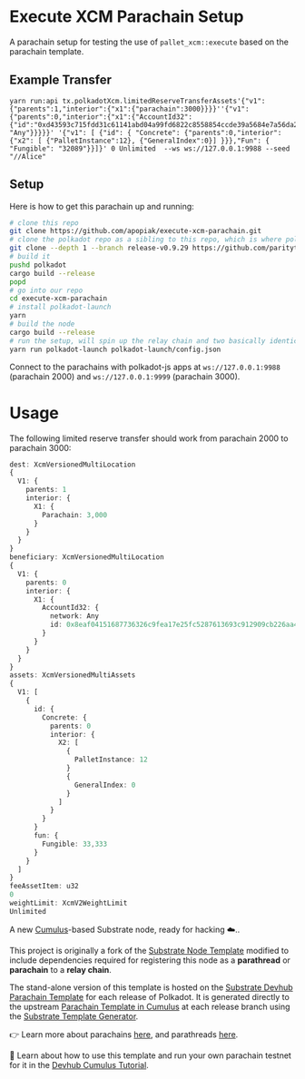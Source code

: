 # Execute XCM Parachain Setup

A parachain setup for testing the use of `pallet_xcm::execute` based on the parachain template.


## Example Transfer

```
yarn run:api tx.polkadotXcm.limitedReserveTransferAssets'{"v1":{"parents":1,"interior":{"x1":{"parachain":3000}}}}''{"v1":{"parents":0,"interior":{"x1":{"AccountId32": {"id":"0xd43593c715fdd31c61141abd04a99fd6822c8558854ccde39a5684e7a56da27d","network": "Any"}}}}}' '{"v1": [ {"id": { "Concrete": {"parents":0,"interior":{"x2": [ {"PalletInstance":12}, {"GeneralIndex":0}] }}},"Fun": { "Fungible": "32089"}}]}' 0 Unlimited  --ws ws://127.0.0.1:9988 --seed "//Alice"
```

## Setup

Here is how to get this parachain up and running:
```sh
# clone this repo
git clone https://github.com/apopiak/execute-xcm-parachain.git
# clone the polkadot repo as a sibling to this repo, which is where polkadot-launch expects it
git clone --depth 1 --branch release-v0.9.29 https://github.com/paritytech/polkadot.git
# build it
pushd polkadot
cargo build --release
popd
# go into our repo
cd execute-xcm-parachain
# install polkadot-launch
yarn
# build the node
cargo build --release
# run the setup, will spin up the relay chain and two basically identical parachains
yarn run polkadot-launch polkadot-launch/config.json
```

Connect to the parachains with polkadot-js apps at `ws://127.0.0.1:9988` (parachain 2000) and
 `ws://127.0.0.1:9999` (parachain 3000).

# Usage
The following limited reserve transfer should work from parachain 2000 to parachain 3000:
```ts
dest: XcmVersionedMultiLocation
{
  V1: {
    parents: 1
    interior: {
      X1: {
        Parachain: 3,000
      }
    }
  }
}
beneficiary: XcmVersionedMultiLocation
{
  V1: {
    parents: 0
    interior: {
      X1: {
        AccountId32: {
          network: Any
          id: 0x8eaf04151687736326c9fea17e25fc5287613693c912909cb226aa4794f26a48
        }
      }
    }
  }
}
assets: XcmVersionedMultiAssets
{
  V1: [
    {
      id: {
        Concrete: {
          parents: 0
          interior: {
            X2: [
              {
                PalletInstance: 12
              }
              {
                GeneralIndex: 0
              }
            ]
          }
        }
      }
      fun: {
        Fungible: 33,333
      }
    }
  ]
}
feeAssetItem: u32
0
weightLimit: XcmV2WeightLimit
Unlimited
```

A new [Cumulus](https://github.com/paritytech/cumulus/)-based Substrate node, ready for hacking ☁️..

This project is originally a fork of the
[Substrate Node Template](https://github.com/substrate-developer-hub/substrate-node-template)
modified to include dependencies required for registering this node as a **parathread** or
**parachain** to a **relay chain**.

The stand-alone version of this template is hosted on the
[Substrate Devhub Parachain Template](https://github.com/substrate-developer-hub/substrate-parachain-template/)
for each release of Polkadot. It is generated directly to the upstream
[Parachain Template in Cumulus](https://github.com/paritytech/cumulus/tree/master/parachain-template)
at each release branch using the
[Substrate Template Generator](https://github.com/paritytech/substrate-template-generator/).

👉 Learn more about parachains [here](https://wiki.polkadot.network/docs/learn-parachains), and
parathreads [here](https://wiki.polkadot.network/docs/learn-parathreads).


🧙 Learn about how to use this template and run your own parachain testnet for it in the
[Devhub Cumulus Tutorial](https://docs.substrate.io/tutorials/v3/cumulus/start-relay/).
